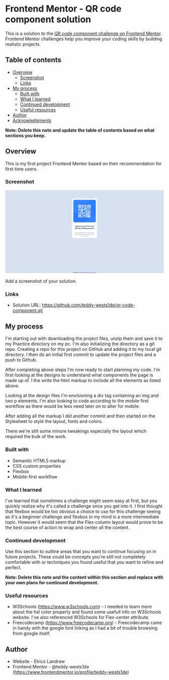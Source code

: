 # Frontend Mentor - QR code component solution

This is a solution to the [QR code component challenge on Frontend Mentor](https://www.frontendmentor.io/challenges/qr-code-component-iux_sIO_H). Frontend Mentor challenges help you improve your coding skills by building realistic projects. 

## Table of contents

- [Overview](#overview)
  - [Screenshot](#screenshot)
  - [Links](#links)
- [My process](#my-process)
  - [Built with](#built-with)
  - [What I learned](#what-i-learned)
  - [Continued development](#continued-development)
  - [Useful resources](#useful-resources)
- [Author](#author)
- [Acknowledgments](#acknowledgments)

**Note: Delete this note and update the table of contents based on what sections you keep.**

## Overview
This is my first project Frontend Mentor based on their recommendation for first time users.

### Screenshot

![](./images/Screenshot%202023-02-07%20at%2022-37-15%20Frontend%20Mentor%20QR%20code%20component.png)

Add a screenshot of your solution.

### Links

- Solution URL: https://github.com/teddy-wests1de/qr-code-component.git


## My process
I'm starting out with downloading the project files, unzip them and save it to my Practice directory on my pc.
I'm also initializing the directory as a git repo.
Creating a repo for this project on GitHub and adding it to my local git directory.
I then do an initial first commit to update the project files and a push to Github.

After completing above steps I'm now ready to start planinng my code.
I'm first looking at the designs to understand what components the page is made up of.
I the write the html markup to include all the elements as listed above.

Looking at the design files I'm envisioning a div tag containing an img and two p elements.
I'm also looking to code according to the mobile first workflow as there would be less need later on to alter for mobile.

After adding all the markup I did another commit and then started on the Stylesheet to style the layout, fonts and colors.

There we're still some minore tweakings especially the layout which required the bulk of the work.

### Built with

- Semantic HTML5 markup
- CSS custom properties
- Flexbox
- Mobile-first workflow

### What I learned

I've learned that sometimes a challenge might seem easy at first, but you quickly realize why it's called a challenge once you get into it. I first thought that flexbox would be too obvious a choice to use for this challenge seeing as it's a beginner challenge and flexbox in my mind is a more intermediate topic. However it would seem that the Flex-column layout would prove to be the best course of action to wrap and center all the content.


### Continued development

Use this section to outline areas that you want to continue focusing on in future projects. These could be concepts you're still not completely comfortable with or techniques you found useful that you want to refine and perfect.

**Note: Delete this note and the content within this section and replace with your own plans for continued development.**

### Useful resources

- W3Schools (https://www.w3schools.com) - I needed to learn more about the hsl color property and found some usefull info on W3Schools website. I've also referenced W3Schools for Flex-center attribute.
- Freecodecamp (https://www.freecodecamp.org) - Freecodecamp came in handy with the google font linking as I had a bit of trouble browsing from google itself.

## Author

- Website - Elrico Landrew
- Frontend Mentor - @teddy-wests1de (https://www.frontendmentor.io/profile/teddy-wests1de)